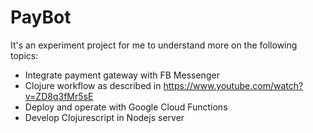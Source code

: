 # PayBot

It's an experiment project for me to understand more on the following topics:

* Integrate payment gateway with FB Messenger
* Clojure workflow as described in https://www.youtube.com/watch?v=ZD8q3fMr5sE
* Deploy and operate with Google Cloud Functions
* Develop Clojurescript in Nodejs server

